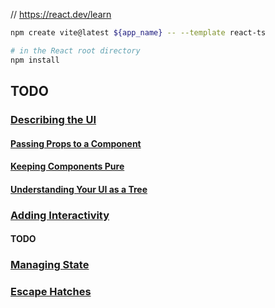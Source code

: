 // https://react.dev/learn

```bash
npm create vite@latest ${app_name} -- --template react-ts

# in the React root directory
npm install
```

## TODO

### [Describing the UI](https://react.dev/learn/describing-the-ui)

#### [Passing Props to a Component](https://react.dev/learn/passing-props-to-a-component)
#### [Keeping Components Pure](https://react.dev/learn/keeping-components-pure)
#### [Understanding Your UI as a Tree](https://react.dev/learn/understanding-your-ui-as-a-tree)

### [Adding Interactivity](https://react.dev/learn/adding-interactivity)

#### TODO

### [Managing State]()

### [Escape Hatches]()

